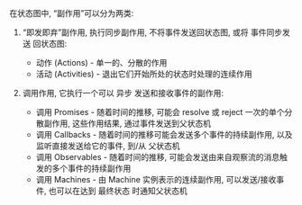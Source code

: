 在状态图中, “副作用”可以分为两类:

1. “即发即弃”副作用, 执行同步副作用, 不将事件发送回状态图, 或将 事件同步发送 回状态图:

   - 动作 (Actions) - 单一的、分散的作用
   - 活动 (Activities) - 退出它们开始所处的状态时处理的连续作用

2. 调用作用, 它执行一个可以 异步 发送和接收事件的副作用:

   - 调用 Promises - 随着时间的推移, 可能会 resolve 或 reject 一次的单个分散副作用, 这些作用结果, 通过事件发送到父状态机
   - 调用 Callbacks - 随着时间的推移可能会发送多个事件的持续副作用, 以及监听直接发送给它的事件, 到/从 父状态机
   - 调用 Observables - 随着时间的推移, 可能会发送由来自观察流的消息触发的多个事件的持续副作用
   - 调用 Machines - 由 Machine 实例表示的连续副作用, 可以发送/接收事件, 也可以在达到 最终状态 时通知父状态机
